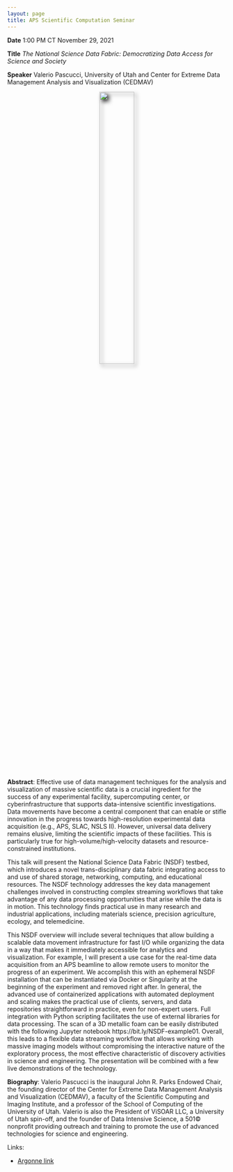 ```yaml
---
layout: page
title: APS Scientific Computation Seminar
---
```


**Date** 1:00 PM CT November 29, 2021

**Title** *The National Science Data Fabric: Democratizing Data Access for Science and Society*

**Speaker** Valerio Pascucci, University of Utah and Center for Extreme Data Management Analysis and Visualization (CEDMAV)

<p align=center>
<img src="https://nsdf-fabric.github.io/assets/images/people/pascucci.png" width="40%" style="filter: drop-shadow(5px 5px 5px #222);"> 
</p> 


**Abstract**: Effective use of data management techniques for the analysis and visualization of massive scientific data is a crucial ingredient for the success of any experimental facility, supercomputing center, or cyberinfrastructure that supports data-intensive scientific investigations. Data movements have become a central component that can enable or stifle innovation in the progress towards high-resolution experimental data acquisition (e.g., APS, SLAC, NSLS II). However, universal data delivery remains elusive, limiting the scientific impacts of these facilities. This is particularly true for high-volume/high-velocity datasets and resource-constrained institutions.

This talk will present the National Science Data Fabric (NSDF) testbed, which introduces a novel trans-disciplinary data fabric integrating access to and use of shared storage, networking, computing, and educational resources. The NSDF technology addresses the key data management challenges involved in constructing complex streaming workflows that take advantage of any data processing opportunities that arise while the data is in motion. This technology finds practical use in many research and industrial applications, including materials science, precision agriculture, ecology, and telemedicine.

This NSDF overview will include several techniques that allow building a scalable data movement infrastructure for fast I/O while organizing the data in a way that makes it immediately accessible for analytics and visualization. For example, I will present a use case for the real-time data acquisition from an APS beamline to allow remote users to monitor the progress of an experiment. We accomplish this with an ephemeral NSDF installation that can be instantiated via Docker or Singularity at the beginning of the experiment and removed right after. In general, the advanced use of containerized applications with automated deployment and scaling makes the practical use of clients, servers, and data repositories straightforward in practice, even for non-expert users. Full integration with Python scripting facilitates the use of external libraries for data processing. The scan of a 3D metallic foam can be easily distributed with the following Jupyter notebook https://​bit​.ly/​N​S​D​F​-​e​x​a​m​ple01. Overall, this leads to a flexible data streaming workflow that allows working with massive imaging models without compromising the interactive nature of the exploratory process, the most effective characteristic of discovery activities in science and engineering. The presentation will be combined with a few live demonstrations of the technology.

**Biography**: Valerio Pascucci is the inaugural John R. Parks Endowed Chair, the founding director of the Center for Extreme Data Management Analysis and Visualization (CEDMAV), a faculty of the Scientific Computing and Imaging Institute, and a professor of the School of Computing of the University of Utah. Valerio is also the President of ViSOAR LLC, a University of Utah spin-off, and the founder of Data Intensive Science, a 501© nonprofit providing outreach and training to promote the use of advanced technologies for science and engineering. 


Links:
- [Argonne link](https://www.anl.gov/event/the-national-science-data-fabric-democratizing-data-access-for-science-and-society)
